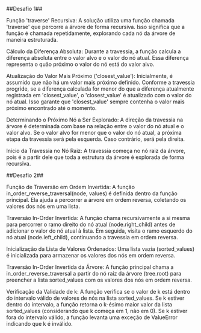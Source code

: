 ##Desafio 1##

  Função 'traverse' Recursiva: A solução utiliza uma função chamada 'traverse' que percorre a árvore de forma recursiva. Isso significa que a função é chamada repetidamente, explorando cada nó da árvore de maneira estruturada.

  Cálculo da Diferença Absoluta: Durante a travessia, a função calcula a diferença absoluta entre o valor alvo e o valor do nó atual. Essa diferença representa o quão próximo o valor do nó está do valor alvo.

  Atualização do Valor Mais Próximo ('closest_value'): Inicialmente, é assumido que não há um valor mais próximo definido. Conforme a travessia progride, se a diferença calculada for menor do que a diferença atualmente registrada em 'closest_value', o 'closest_value' é atualizado com o valor do nó atual. Isso garante que 'closest_value' sempre contenha o valor mais próximo encontrado até o momento.

  Determinando o Próximo Nó a Ser Explorado: A direção da travessia na árvore é determinada com base na relação entre o valor do nó atual e o valor alvo. Se o valor alvo for menor que o valor do nó atual, a próxima etapa da travessia será pela esquerda. Caso contrário, será pela direita.

  Início da Travessia no Nó Raiz: A travessia começa no nó raiz da árvore, pois é a partir dele que toda a estrutura da árvore é explorada de forma recursiva.

##Desafio 2##

Função de Traversão em Ordem Invertida:
A função in_order_reverse_traversal(node, values) é definida dentro da função principal. Ela ajuda a percorrer a árvore em ordem reversa, coletando os valores dos nós em uma lista.

Traversão In-Order Invertida:
A função chama recursivamente a si mesma para percorrer o ramo direito do nó atual (node.right_child) antes de adicionar o valor do nó atual à lista.
Em seguida, visita o ramo esquerdo do nó atual (node.left_child), continuando a travessia em ordem reversa.

Inicialização da Lista de Valores Ordenados:
Uma lista vazia (sorted_values) é inicializada para armazenar os valores dos nós em ordem reversa.

Traversão In-Order Invertida da Árvore:
A função principal chama a in_order_reverse_traversal a partir do nó raiz da árvore (tree.root) para preencher a lista sorted_values com os valores dos nós em ordem reversa.

Verificação da Validade de k:
A função verifica se o valor de k está dentro do intervalo válido de valores de nós na lista sorted_values.
Se k estiver dentro do intervalo, a função retorna o k-ésimo maior valor da lista sorted_values (considerando que k começa em 1, não em 0).
Se k estiver fora do intervalo válido, a função levanta uma exceção de ValueError indicando que k é inválido.

